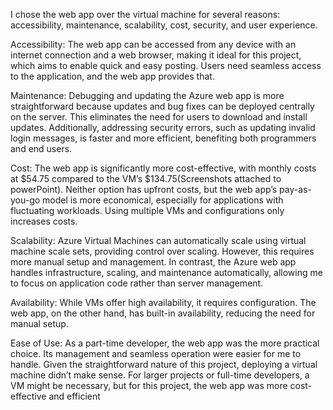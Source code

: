 I chose the web app over the virtual machine for several reasons: accessibility, maintenance, scalability, cost, security, and user experience.

Accessibility: The web app can be accessed from any device with an internet connection and a web browser, making it ideal for this project, which aims to enable quick and easy posting. Users need seamless access to the application, and the web app provides that.

Maintenance: Debugging and updating the Azure web app is more straightforward because updates and bug fixes can be deployed centrally on the server. This eliminates the need for users to download and install updates. Additionally, addressing security errors, such as updating invalid login messages, is faster and more efficient, benefiting both programmers and end users.

Cost: The web app is significantly more cost-effective, with monthly costs at $54.75 compared to the VM’s $134.75(Screenshots attached to powerPoint). Neither option has upfront costs, but the web app’s pay-as-you-go model is more economical, especially for applications with fluctuating workloads. Using multiple VMs and configurations only increases costs.

Scalability: Azure Virtual Machines can automatically scale using virtual machine scale sets, providing control over scaling. However, this requires more manual setup and management. In contrast, the Azure web app handles infrastructure, scaling, and maintenance automatically, allowing me to focus on application code rather than server management.

Availability: While VMs offer high availability, it requires configuration. The web app, on the other hand, has built-in availability, reducing the need for manual setup.

Ease of Use: As a part-time developer, the web app was the more practical choice. Its management and seamless operation were easier for me to handle. Given the straightforward nature of this project, deploying a virtual machine didn’t make sense. For larger projects or full-time developers, a VM might be necessary, but for this project, the web app was more cost-effective and efficient

